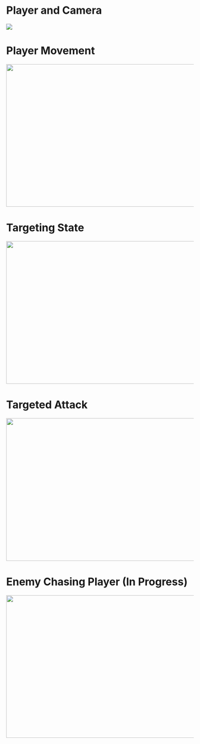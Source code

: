 
# Player and Camera

![](https://github.com/JoshuaBoyceHyland/3rdPersonUnity/blob/main/Gifs/Player.gif)


# Player Movement 

<img src="Gifs/Walking.gif" width="678" height="382"/>

# Targeting State

<img src="Gifs/Targeting.gif" width="678" height="382"/>

# Targeted Attack

<img src="Gifs/TargetedAttack.gif" width="678" height="382"/>


# Enemy Chasing Player (In Progress)

<img src="Gifs/EnemyChase.gif" width="678" height="382"/>
